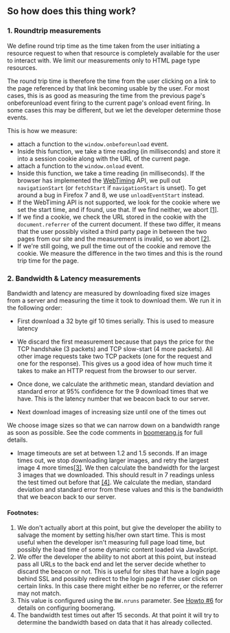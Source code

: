## So how does this thing work?

### 1. Roundtrip measurements

We define round trip time as the time taken from the user initiating a resource request
to when that resource is completely available for the user to interact with.  We limit
our measurements only to HTML page type resources.

The round trip time is therefore the time from the user clicking on a link to the page
referenced by that link becoming usable by the user.  For most cases, this is as good
as measuring the time from the previous page's onbeforeunload event firing to the current
page's onload event firing.  In some cases this may be different, but we let the
developer determine those events.

This is how we measure:

 - attach a function to the `window.onbeforeunload` event.
 - Inside this function, we take a time reading (in milliseconds) and store it into a
   session cookie along with the URL of the current page.
 - attach a function to the `window.onload` event.
 - Inside this function, we take a time reading (in milliseconds).  If the browser has implemented the
   [WebTiming](http://dev.w3.org/2006/webapi/WebTiming/) API, we
   pull out `navigationStart` (or `fetchStart` if `navigationStart`
   is unset).  To get around a bug in Firefox 7 and 8, we use `unloadEventStart` instead.
 - If the WebTiming API is not supported, we look for the cookie where we set the start time, and if found,
   use that.  If we find neither, we abort <a href="#fn-1" class="fn">[1]</a>.
 - If we find a cookie, we check the URL stored in the cookie with the `document.referrer`
   of the current document.  If these two differ, it means that the user possibly
   visited a third party page in between the two pages from our site and the measurement
   is invalid, so we abort <a href="#fn-2" class="fn">[2]</a>.
 - If we're still going, we pull the time out of the cookie and remove the cookie.  We
   measure the difference in the two times and this is the round trip time for the page.

### 2. Bandwidth & Latency measurements

Bandwidth and latency are measured by downloading fixed size images from a server
and measuring the time it took to download them.  We run it in the following order:

 - First download a 32 byte gif 10 times serially.  This is used to measure latency

 - We discard the first measurement because that pays the price for the TCP handshake
(3 packets) and TCP slow-start (4 more packets).  All other image requests take
two TCP packets (one for the request and one for the response).  This gives us a
good idea of how much time it takes to make an HTTP request from the browser to
our server.

 - Once done, we calculate the arithmetic mean, standard deviation and standard error
at 95% confidence for the 9 download times that we have.  This is the latency number
that we beacon back to our server.

 - Next download images of increasing size until one of the times out

We choose image sizes so that we can narrow down on a bandwidth range as soon as
possible.  See the code comments in <a href="../boomerang.js">boomerang.js</a> for
full details.

- Image timeouts are set at between 1.2 and 1.5 seconds.  If an image times out, we
stop downloading larger images, and retry the largest image 4 more times<a href="#fn-3" class="fn">[3]</a>.
We then calculate the bandwidth for the largest 3 images that we downloaded.  This
should result in 7 readings unless the test timed out before that <a href="#fn-4" class="fn">[4]</a>.
We calculate the median, standard deviation and standard error from these values
and this is the bandwidth that we beacon back to our server.


#### Footnotes:
<ol>
<li id="fn-1">
We don't actually abort at this point, but give the developer the ability to
salvage the moment by setting his/her own start time.  This is most useful when the
developer isn't measuring full page load time, but possibly the load time of some
dynamic content loaded via JavaScript.
</li>
<li id="fn-2">
We offer the developer the ability to not abort at this point, but instead
pass all URLs to the back end and let the server decide whether to discard the
beacon or not.  This is useful for sites that have a login page behind SSL and
possibly redirect to the login page if the user clicks on certain links.  In this
case there might either be no referrer, or the referrer may not match.
</li>
<li id="fn-3">
This value is configured using the <code>BW.nruns</code> parameter.  See
<a href="howtos/howto-6.html">Howto #6</a> for details on configuring boomerang.
</li>
<li id="fn-4">
The bandwidth test times out after 15 seconds.  At that point it will try to
determine the bandwidth based on data that it has already collected.
</li>
</ol>

